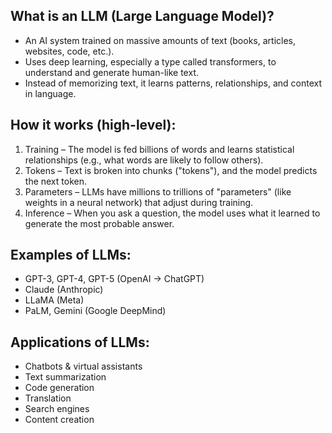 ## What is an LLM (Large Language Model)?
- An AI system trained on massive amounts of text (books, articles, websites, code, etc.).
- Uses deep learning, especially a type called transformers, to understand and generate human-like text.
- Instead of memorizing text, it learns patterns, relationships, and context in language.

## How it works (high-level):
  1. Training – The model is fed billions of words and learns statistical relationships (e.g., what words are likely to follow others).
  2. Tokens – Text is broken into chunks ("tokens"), and the model predicts the next token.
  3. Parameters – LLMs have millions to trillions of "parameters" (like weights in a neural network) that adjust during training.
  4. Inference – When you ask a question, the model uses what it learned to generate the most probable answer.

## Examples of LLMs:
- GPT-3, GPT-4, GPT-5 (OpenAI → ChatGPT)
- Claude (Anthropic)
- LLaMA (Meta)
- PaLM, Gemini (Google DeepMind)

## Applications of LLMs:
- Chatbots & virtual assistants
- Text summarization
- Code generation
- Translation
- Search engines
- Content creation


